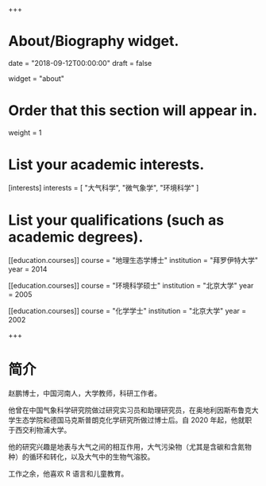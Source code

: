 +++
# About/Biography widget.

date = "2018-09-12T00:00:00"
draft = false

widget = "about"

# Order that this section will appear in.
weight = 1

# List your academic interests.
[interests]
  interests = [
    "大气科学",
    "微气象学",
    "环境科学"
  ]

# List your qualifications (such as academic degrees).
[[education.courses]]
  course = "地理生态学博士"
  institution = "拜罗伊特大学"
  year = 2014

[[education.courses]]
  course = "环境科学硕士"
  institution = "北京大学"
  year = 2005

[[education.courses]]
  course = "化学学士"
  institution = "北京大学"
  year = 2002
 
+++

# 简介

赵鹏博士，中国河南人，大学教师，科研工作者。

他曾在中国气象科学研究院做过研究实习员和助理研究员，在奥地利因斯布鲁克大学生态学院和德国马克斯普朗克化学研究所做过博士后。自 2020 年起，他就职于西交利物浦大学。

他的研究兴趣是地表与大气之间的相互作用，大气污染物（尤其是含碳和含氮物种）的循环和转化，以及大气中的生物气溶胶。

工作之余，他喜欢 R 语言和儿童教育。
